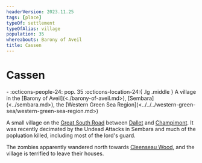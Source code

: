 ```yaml
---
headerVersion: 2023.11.25
tags: [place]
typeOf: settlement
typeOfAlias: village
population: 35
whereabouts: Barony of Aveil
title: Cassen
---
```

# Cassen
<div class="grid cards ext-narrow-margin ext-one-column" markdown>
-  
    :octicons-people-24: pop. 35  
    :octicons-location-24:{ .lg .middle } A village in the [Barony of Aveil](<./barony-of-aveil.md>), [Sembara](<../sembara.md>), the [Western Green Sea Region](<../../../western-green-sea/western-green-sea-region.md>)  
</div>


A small village on the [Great South Road](<../../roads/great-south-road.md>) between [Dallet](<./dallet.md>) and [Champimont](<./champimont.md>). It was recently decimated by the Undead Attacks in Sembara and much of the popluation killed, including most of the lord's guard.

The zombies apparently wandered north towards [Cleenseau Wood](<cleenseau-region/cleenseau-wood.md>), and the village is terrified to leave their houses.
